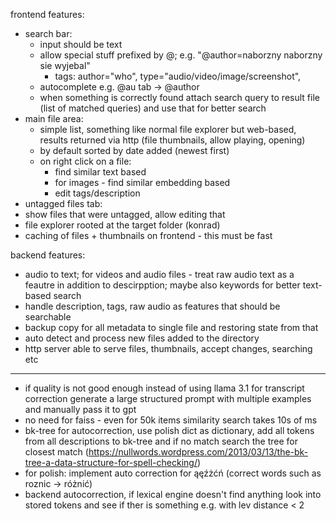 frontend features:
- search bar:
    - input should be text
    - allow special stuff prefixed by @; e.g. "@author=naborzny naborzny sie wyjebal"
        - tags: author="who", type="audio/video/image/screenshot", 
    - autocomplete e.g. @au tab -> @author
    - when something is correctly found attach search query to result file (list of matched queries) and use that for better search
- main file area:
    - simple list, something like normal file explorer but web-based, results returned via http (file thumbnails, allow playing, opening)
    - by default sorted by date added (newest first)
    - on right click on a file:
        - find similar text based
        - for images - find similar embedding based
        - edit tags/description
- untagged files tab:
 - show files that were untagged, allow editing that
- file explorer rooted at the target folder (konrad)
- caching of files + thumbnails on frontend - this must be fast


backend features:
- audio to text; for videos and audio files - treat raw audio text as a feautre in addition to descirpption; maybe also keywords for better text-based search
- handle description, tags, raw audio as features that should be searchable
- backup copy for all metadata to single file and restoring state from that
- auto detect and process new files added to the directory
- http server able to serve files, thumbnails, accept changes, searching etc


---

- if quality is not good enough instead of using llama 3.1 for transcript correction generate a large structured prompt with multiple examples and manually pass it to gpt
- no need for faiss - even for 50k items similarity search takes 10s of ms
- bk-tree for autocorrection, use polish dict as dictionary, add all tokens from all descriptions to bk-tree and if no match search the tree for closest match (https://nullwords.wordpress.com/2013/03/13/the-bk-tree-a-data-structure-for-spell-checking/)
- for polish: implement auto correction for ąęźżćń (correct words such as roznic -> różnić)
- backend autocorrection, if lexical engine doesn't find anything look into stored tokens and see if ther is something e.g. with lev distance < 2


